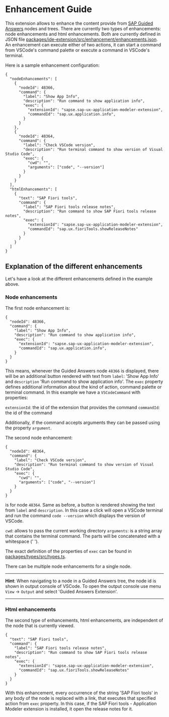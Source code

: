 # Enhancement Guide

This extension allows to enhance the content provide from [SAP Guided Answers](https://ga.support.sap.com/dtp/viewer/) nodes and trees. There are currently two types of enhancements: node enhancements and html enhancements. Both are currently defined in JSON file [packages/ide-extension/src/enhancement/enhancements.json](../packages/ide-extension/src/enhancement/enhancements.json). An enhancement can execute either of two actions, it can start a command from VSCode's command palette or execute a command in VSCode's terminal.

Here is a sample enhancement configuration:

```
{
  "nodeEnhancements": [
    {
      "nodeId": 48366,
      "command": {
        "label": "Show App Info",
        "description": "Run command to show application info",
        "exec": {
          "extensionId": "sapse.sap-ux-application-modeler-extension",
          "commandId": "sap.ux.application.info",
        }
      }
    },
    {
      "nodeId": 48364,
      "command": {
        "label": "Check VSCode version",
        "description": "Run terminal command to show version of Visual Studio Code",
        "exec": {
          "cwd": "",
          "arguments": ["code", "--version"]
        }
      }
    }
  ],
  "htmlEnhancements": [
    {
      "text": "SAP Fiori tools",
      "command": {
        "label": "SAP Fiori tools release notes",
        "description": "Run command to show SAP Fiori tools release notes",
        "exec": {
          "extensionId": "sapse.sap-ux-application-modeler-extension",
          "commandId": "sap.ux.fioriTools.showReleaseNotes"
        }
      }
    }
  ]
}
```

## Explanation of the different enhancements

Let's have a look at the different enhancements defined in the example above.

### Node enhancements

The first node enhancement is:
```
{
  "nodeId": 48366,
  "command": {
    "label": "Show App Info",
    "description": "Run command to show application info",
    "exec": {
      "extensionId": "sapse.sap-ux-application-modeler-extension",
      "commandId": "sap.ux.application.info",
    }
  }
}
```

This means, whenever the Guided Answers node `48366` is displayed, there will be an additional button rendered with text from `label`: 'Show App Info' and `description` 'Run command to show application info'. The `exec` property defines additional information about the kind of action, command palette or terminal command. In this example we have a `VSCodeCommand` with properties:

`extensionId`: the id of the extension that provides the command 
`commandId`: the id of the command

Additionally, if the command accepts arguments they can be passed using the property `argument`.


The second node enhancement:
```
{
  "nodeId": 48364,
  "command": {
    "label": "Check VSCode version",
    "description": "Run terminal command to show version of Visual Studio Code",
    "exec": {
      "cwd": "",
      "arguments": ["code", "--version"]
    }
  }
}
```

is for node `48364`. Same as before, a button is rendered showing the text from `label` and `description`. In this case a click will open a VSCode terminal and run the command `code --version` which displays the version of VSCode.

`cwd`: allows to pass the current working directory
`arguments`: is a string array that contains the terminal command. The parts will be concatenated with a whitespace (' ').

The exact definition of the properties of `exec` can be found in [packages/types/src/types.ts](../packages/types/src/types.ts).

There can be multiple node enhancements for a single node.

----

**Hint**: When navigating to a node in a Guided Answers tree, the node id is shown in output console of VSCode. To open the output console use menu  
`View` -> `Output` and select 'Guided Answers Extension'.

----

### Html enhancements

The second type of enhancements, html enhancements, are independent of the node that is currently viewed. 

```
{
  "text": "SAP Fiori tools",
  "command": {
    "label": "SAP Fiori tools release notes",
    "description": "Run command to show SAP Fiori tools release notes",
    "exec": {
      "extensionId": "sapse.sap-ux-application-modeler-extension",
      "commandId": "sap.ux.fioriTools.showReleaseNotes"
    }
  }
}
```

With this enhancement, every occurrence of the string 'SAP Fiori tools' in any body of the node is replaced with a link, that executes that specified action from `exec` property. In this case, if the SAP Fiori tools - Application Modeler extension is installed, it open the release notes for it.
